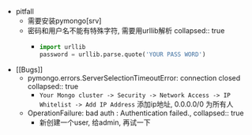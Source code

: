 - pitfall
	- 需要安装pymongo[srv]
	- 密码和用户名不能有特殊字符, 需要用urllib解析
	  collapsed:: true
		- ```python
		  import urllib
		  password = urllib.parse.quote('YOUR PASS WORD')
		  
		  ```
- [[Bugs]]
	- pymongo.errors.ServerSelectionTimeoutError: connection closed
	  collapsed:: true
		- `Your Mongo cluster -> Security -> Network Access -> IP Whitelist -> Add IP Address` 添加ip地址, 0.0.0.0/0 为所有人
	- OperationFailure: bad auth : Authentication failed.,
	  collapsed:: true
		- 新创建一个user, 给admin, 再试一下